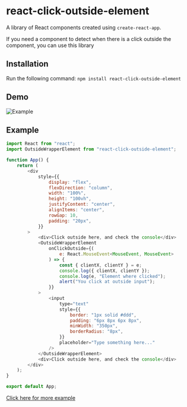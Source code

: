 # react-click-outside-element

A library of React components created using `create-react-app`.

If you need a component to detect when there is a click outside the component, you can use this library

## Installation

Run the following command:
`npm install react-click-outside-element`

## Demo

![Example](https://i.imgflip.com/7qvpyo.gif)

## Example

```js
import React from "react";
import OutsideWrapperElement from "react-click-outside-element";

function App() {
    return (
        <div
            style={{
                display: "flex",
                flexDirection: "column",
                width: "100%",
                height: "100vh",
                justifyContent: "center",
                alignItems: "center",
                rowGap: 10,
                padding: "20px",
            }}
        >
            <div>Click outside here, and check the console</div>
            <OutsideWrapperElement
                onClickOutside={(
                    e: React.MouseEvent<MouseEvent, MouseEvent>
                ) => {
                    const { clientX, clientY } = e;
                    console.log({ clientX, clientY });
                    console.log(e, "Element where clicked");
                    alert("You click at outside input");
                }}
            >
                <input
                    type="text"
                    style={{
                        border: "1px solid #ddd",
                        padding: "6px 8px 6px 8px",
                        minWidth: "350px",
                        borderRadius: "8px",
                    }}
                    placeholder="Type something here..."
                />
            </OutsideWrapperElement>
            <div>Click outside here, and check the console</div>
        </div>
    );
}

export default App;
```

[Click here for more example](https://github.com/asepmedia/react-click-outside-element/blob/main/src/App.tsx)
